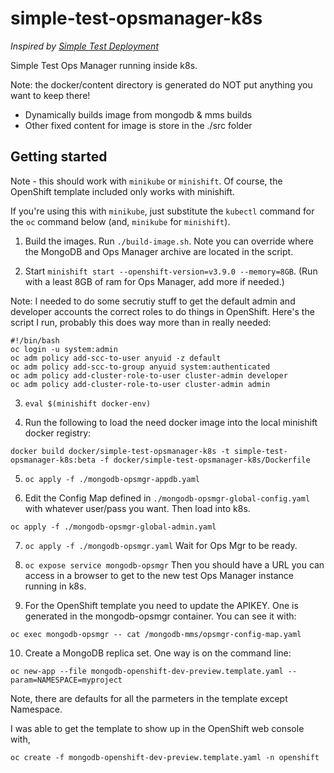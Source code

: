 simple-test-opsmanager-k8s
==========================
*Inspired by [Simple Test Deployment](https://docs.opsmanager.mongodb.com/current/tutorial/install-simple-test-deployment/)*


Simple Test Ops Manager running inside k8s.

Note: the docker/content directory is generated
do NOT put anything you want to keep there!

- Dynamically builds image from mongodb & mms builds
- Other fixed content for image is store in the ./src folder

Getting started
---------------

Note - this should work with `minikube` or `minishift`. Of course, the OpenShift template included only works with minishift.

If you're using this with `minikube`, just substitute the `kubectl` command for the `oc` command below (and, `minikube` for `minishift`).

1. Build the images. Run `./build-image.sh`. Note you can override where the MongoDB and Ops Manager archive are located in the script.

2. Start `minishift start --openshift-version=v3.9.0 --memory=8GB`.  (Run with a least 8GB of ram for Ops Manager, add more if needed.)

Note: I needed to do some secrutiy stuff to get the default admin and developer accounts the correct roles to do things in OpenShift.
Here's the script I run, probably this does way more than in really needed:

```
#!/bin/bash
oc login -u system:admin
oc adm policy add-scc-to-user anyuid -z default
oc adm policy add-scc-to-group anyuid system:authenticated
oc adm policy add-cluster-role-to-user cluster-admin developer
oc adm policy add-cluster-role-to-user cluster-admin admin
```

3. `eval $(minishift docker-env)`

4. Run the following to load the need docker image into the local minishift docker registry:

```
docker build docker/simple-test-opsmanager-k8s -t simple-test-opsmanager-k8s:beta -f docker/simple-test-opsmanager-k8s/Dockerfile
```

5. `oc apply -f ./mongodb-opsmgr-appdb.yaml`

6. Edit the Config Map defined in `./mongodb-opsmgr-global-config.yaml` with whatever user/pass you want. Then load into k8s.

```
oc apply -f ./mongodb-opsmgr-global-admin.yaml
```

7. `oc apply -f ./mongodb-opsmgr.yaml`
Wait for Ops Mgr to be ready.

8. `oc expose service mongodb-opsmgr` 
Then you should have a URL you can access in a browser to get  to the new test Ops Manager instance running in k8s.

9. For the OpenShift template you need to update the APIKEY. One is generated in the mongodb-opsmgr container. You can see it with:

```
oc exec mongodb-opsmgr -- cat /mongodb-mms/opsmgr-config-map.yaml
```

10. Create a MongoDB replica set. One way is on the command line:

```
oc new-app --file mongodb-openshift-dev-preview.template.yaml --param=NAMESPACE=myproject
```
Note, there are defaults for all the parmeters in the template except Namespace.


I was able to get the template to show up in the OpenShift web console with, 

```
oc create -f mongodb-openshift-dev-preview.template.yaml -n openshift
```


